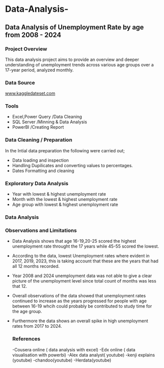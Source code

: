 # Data-Analysis-
## Data Analysis of Unemployment Rate by age from 2008 - 2024
### Project Overview
This data analysis project aims to provide an overview and deeper understanding of unemployment trends across various age groups over a 17-year period, analyzed monthly.
### Data Source 
www.kaggledateset.com
### Tools
- Excel,Power Query /Data Cleaning 
- SQL Server /Minning & Data Analysis
- PowerBI /Creating Report
### Data Cleaning / Preparation
In the Intial data preparation the following were carried out;
- Data loading and inspection
- Handling Dupilicates and converting values to percentages.
- Dates Formatting and cleaning
### Exploratory Data Analysis
- Year with lowest & highest unemployment rate
- Month with the lowest & highest unemployment rate
- Age group with lowest & highest unemployment rate
### Data Analysis

### Observations and Limitations 
- Data Analysis shows that age 16-19,20-25 scored the highest unemployment rate throught the 17 years while 45-55 scored the lowest.
- According to the data, lowest Unemployment rates where evident in 2017, 2019, 2023, this is taking account that these are the years that had all 12 months recorded.
- Year 2008 and 2024 unemployment data was not able to give a clear picture of the unemployment level since  total count of months was less that 12.
- Overall observations of the data showed that unemployment rates continued to increase as the years progressed for people with age between 16-19 whcih could probably be contributed to study time for the age group.
- Furthermore the data shows an overall spike in high unemployment rates from 2017 to 2024.

  ### References
  -Cousera online ( data analysis with excel)
  -Edx online ( data visualisation with powerbi)
  -Alex data analyst( youtube)
  -kenji explains (youtube)
  -chandoo(youtube)
  -Herdata(youtube)
  
  
